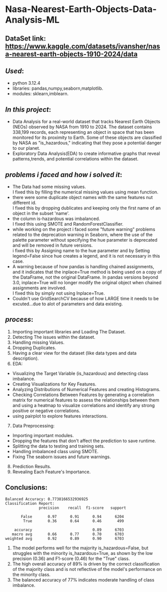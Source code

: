 # Nasa-Nearest-Earth-Objects-Data-Analysis-ML <br/>
## DataSet link: https://www.kaggle.com/datasets/ivansher/nasa-nearest-earth-objects-1910-2024/data <br/>
## *Used*: <br/>
- python 3.12.4 <br/>
- libraries: pandas,numpy,seaborn,matplotlib. <br/>
- modules: sklearn,imblearn. <br/>
## *In this project*: <br/>
- Data Analysis for a real-world dataset that tracks Nearest Earth Objects (NEOs)
observed by NASA from 1910 to 2024. The dataset contains 338,199 records, each representing
an object in space that has been monitored for its proximity to Earth. Some of these objects are
classified by NASA as "is_hazardous," indicating that they pose a potential danger to our planet. <br/>
- Exploratory Data Analysis(EDA) to create informative graphs that reveal patterns,trends, 
and potential correlations within the dataset. <br/>
## *problems i faced and how i solved it*: <br/>
- The Data had some missing values. <br/>
I fixed this by filling the numerical missing values using mean function. <br/>
- there were some duplicate object names with the same features nut different id. <br/>
I fixed this by dropping dublicates and keeping only the first name of an object in the subset 'name'. <br/>
- the column is-hazardous was imbalanced. <br/>
I fixed this using SMOTE and RandomForestClassifier. <br/>
- while working on the project i faced some "future warning" problems related to the deprecation warning in Seaborn, where the use of the palette parameter without specifying the hue parameter is deprecated and will be removed in future versions. <br/>
i fixed this by Assigning name to the hue parameter and by Setting legend=False since hue creates a legend, and it is not necessary in this case. <br/>
- A warning because of how pandas is handling chained assignments, and it indicates that the inplace=True method is being used on a copy of the DataFrame, not the original DataFrame. In pandas versions beyond 3.0, inplace=True will no longer modify the original object when chained assignments are involved. <br/>
I fixed this by simply not using Inplace=True. <br/>
- Couldn't use GridSearchCV because of how LARGE time it needs to be excuted...due to alot of parameters and data existing.
## *process*: <br/> 
1. Importing important libraries and Loading The Dataset. <br/> 
2. Detecting The issues within the dataset. <br/> 
3. Handling missing Values. <br/> 
4. Dropping Duplicates. <br/> 
5. Having a clear view for the dataset (like data types and data description). <br/> 
6. EDA: <br/>
  - Visualizing the Target Variable (is_hazardous) and detecting class imbalance. <br/>
  - Creating Visualizations for Key Features. <br/>
  - Analyzing Distributions of Numerical Features and creating Histograms. <br/>
  - Checking Correlations Between Features by generating a correlation matrix for numerical features to assess the relationships between them and using a heatmap       to visualize correlations and identify any strong positive or negative correlations. <br/>
  - using pairplot to explore features interactions. <br/>
7. Data Preprocessing: <br/>
  - Importing important modules. <br/>
  - Dropping the features that don't affect the prediction to save runtime. <br/>
  - Splitting the data to testing and training sets. <br/>
  - Handling imbalanced class using SMOTE. <br/>
  - Fixing The seaborn issues and future warnings. <br/>
8. Prediction Results. <br/>
9. Revealing Each Feature's Importance. <br/>
## Conclusions:
```
Balanced Accuracy: 0.7738166532936925
Classification Report:
               precision    recall  f1-score   support

       False       0.97      0.91      0.94      6204
        True       0.36      0.64      0.46       499

    accuracy                           0.89      6703
   macro avg       0.66      0.77      0.70      6703
weighted avg       0.92      0.89      0.90      6703
```
1. The model performs well for the majority is_hazardous=False, but struggles with the minority is_hazardous=True, as shown by the low precision (0.36) and F1-score (0.46) for the "True" class. <br/>
2. The high overall accuracy of 89% is driven by the correct classification of the majority class and is not reflective of the model's performance on the minority class. <br/>
3. The balanced accuracy of 77% indicates moderate handling of class imbalance. <br/>
